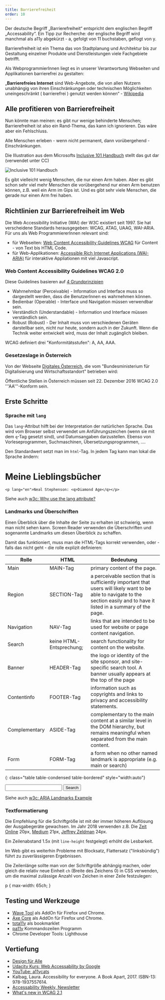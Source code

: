 ```yaml
---
title: Barrierefreiheit
order: 10
---
```



Der deutsche Begriff „Barrierefreiheit“ entspricht dem englischen
Begriff „Accessability“.  Ein Tipp zur Recherche: der englische Begriff wird manchmal als 
a11y abgekürzt - a, gefolgt von 11 buchstaben, geflogt von y.


Barrierefreiheit ist ein Thema das 
von Stadtplanung und Architektur bis zur Gestaltung einzelner
Produkte und Dienstleistungen viele Fachgebiete betrifft.

Als WebprogrammierInnen liegt es in unserer Verantwortung
Webseiten und Applikationen barrierefrei zu gestalten:


„**Barrierefreies Internet** sind Web-Angebote, die von
allen Nutzern unabhängig von ihren
Einschränkungen oder technischen Möglichkeiten
uneingeschränkt ( barrierefrei ) genutzt werden
können“ - [Wikipedia](https://de.wikipedia.org/wiki/Barrierefreies_Internet)


## Alle profitieren von Barrierefreiheit

Nun könnte man meinen: es gibt nur wenige behinderte Menschen; Barrierefreiheit ist
also ein Rand-Thema, das kann ich ignorieren.   Das wäre aber ein Fehlschluss.

Alle Menschen erleben - wenn nicht permanent, dann vorübergehend - Einschränkungen.

Die Illustration aus dem Microsofts [Inclusive 101 Handbuch](https://www.microsoft.com/design/inclusive/)
stellt das gut dar (verwendet unter CC)


![Inclusive 101 Handbuch](/images/qualitaet/microsoft-situational.png)


Es gibt vielleicht wenig Menschen, die nur einen Arm haben. Aber es gibt
schon sehr viel mehr Menschen die vorübergehend nur einen Arm benutzen können,
z.B. weil ein Arm im Gips ist.  Und es gibt sehr viele Menschen, die gerade
nur einen Arm frei haben.  


## Richtlinien zur Barrierefreiheit im Web


Die Web Accessibility Initiative (WAI) der W3C existiert seit 1997. Sie
hat verscheidene Standards herausgegeben: WCAG, ATAG, UAAG, WAI-ARIA. Für uns
als Web ProgrammiererInnen relevant sind:

* für Webseiten: [Web Content Accessibility Guidelines WCAG](https://www.w3.org/TR/UNDERSTANDING-WCAG20/) für Content - von Text bis HTML Code.
* für Web-Applikationen: [Accessible Rich Internet Applications (WAI-ARIA)](https://www.w3.org/TR/wai-aria-1.1/) für interaktive Appliationen mit viel Javascript.


### Web Content Accessibility Guidelines WCAG 2.0

Diese Guidelines basieren auf [4 Grundprinzipien](https://www.w3.org/TR/UNDERSTANDING-WCAG20/intro.html#introduction-fourprincs-head)

* Wahrnehmbar (Perceivable) - Information und Interface muss so dargestellt werden, dass die BenutzerInnen es wahrnehmen können.
* Bedienbar (Operable) - Interface und Navigation müssen verwendbar sein.
* Verständlich (Understandable) - Information und Interface müssen verständlich sein.
* Robust (Robust) - Der Inhalt muss von verschiedenen Geräten darstellbar sein, nicht nur heute, sondern auch in der Zukunft. Wenn die Technik  weiter entwickelt wird, muss der Inhalt zugänglich bleiben.

WCAG definiert drei "Konformitätsstufen": A, AA, AAA. 




### Gesetzeslage in Österreich

Von der Webseite [Digitales Österreich](https://www.digitales.oesterreich.gv.at/barrierefreiheit), die vom "Bundesministerium für Digitalisierung und Wirtschaftsstandort" betrieben wird:


Öffentliche Stellen in Österreich müssen seit 22. Dezember 2016 WCAG  2.0 '''AA'''-Konform sein.



## Erste Schritte


### Sprache mit `lang`

Das `lang`-Attribut hilft bei der Interpretation der natürlichen Sprache. Das wird
vom Browser selbst verwendet um Anführungszeichen (wenn sie mit dem `q`-Tag gesetzt sind),
und Datumsangaben darzustellen. Ebenso von  Vorleseprogrammen,  Suchmaschinen,  Übersetzungsprogrammen, .... 


Den Standardwert setzt man  im `html`-Tag. In jedem Tag kann man lokal die Sprache ändern:


<htmlcode>
<!DOCTYPE html>
<html lang="de">
<head>
    <title>Lieblingsbücher</title>
</head>
<body>
    <h1>Meine Lieblingsbücher</h1>

    <p lang="en">Neal Stephenson: <q>Diamond Age</q></p>
</body>
</html>
</htmlcode>

Siehe auch [w3c: Why use the lang attribute?](https://www.w3.org/International/questions/qa-lang-why)


### Landmarks und Überschriften

Einen Überblick über die Inhalte der Seite zu erhalten ist schwierig, wenn man
nicht sehen kann. Screen Reader verwenden die Überschriften und sogenannte Landmarks
um diesen Überblick zu schaffen. 

Damit das funktioniert, muss man die HTML-Tags korrekt verwenden, oder - falls das nicht geht - die
rolle explizit definieren:


| Rolle         | HTML                         | Bedeutung |
|---------------|------------------------------|----|
| Main          | MAIN-Tag                 |  primary content of the page.  | 
| Region        | SECTION-Tag              | a perceivable section that is sufficiently important that users will likely want to be able to navigate to the section easily and to have it listed in a summary of the page. |
| Navigation    | NAV-Tag                  | links that are intended to be used for website or page content navigation. |
| Search        | keine HTML-Entsprechung;     | search functionality for content on the website. |
| Banner        | HEADER-Tag               |  the logo or identity of the site sponsor, and site-specific search tool. A banner usually appears at the top of the page |
| Contentinfo   | FOOTER-Tag               | information such as copyrights and links to privacy and accessibility statements.  | 
| Complementary | ASIDE-Tag                | complementary to the main content at a similar level in the DOM hierarchy, but remains meaningful when separated from the main content. | 
| Form          | FORM-Tag  | a form when no other named landmark is appropriate (e.g. main or search) |
{: class="table table-condensed table-bordered" style="width:auto"}


<htmlcode>
<form role="search">
  <input type="search" aria-label="search text" size="20">
  <input type="submit" value="Search"">
</form> 
</htmlcode>


Siehe auch [w3c: ARIA Landmarks Example](https://www.w3.org/TR/wai-aria-practices/examples/landmarks/index.html)

### Textformatierung

Die Empfehlung für die Schriftgröße ist mit der immer höheren Auflösung der Ausgabegeräte gewachsen. Im Jahr 2018 verwenden z.B. Die [Zeit Online](https://www.zeit.de/2016/51/bundesteilhabegesetz-inklusion-barrierefreiheit-gleichstellung) 20px, [Medium](https://medium.com/@damianjo/line-spacing-leading-the-way-for-accessibility-d94344b9e26c) 21px, 
[Jeffrey Zeldman](http://www.zeldman.com/2016/12/14/font-size-widgets/) 24px.

Ein Zeilenabstand 1.5x (mit `line-height` festgelegt) erhöht die Lesbarkeit.

Im Web gibt es weiterhin Probleme mit Blocksatz, Flattersatz ("linksbündig") führt zu 
zuverlässigeren Ergebnissen. 

Die Zeilenlänge sollte man von der Schriftgröße abhängig machen, oder gleich die relativ neue
Einheit `ch` (Breite des Zeichens 0) in CSS verwenden, um die maximal zulässige Anzahl von Zeichen in einer Zeile
festzulegen:

<css>
p {
    max-width: 65ch;
}
</css>


## Testing und Werkzeuge

* [Wave Tool](http://wave.webaim.org/extension/) als AddOn für Firefox und Chrome.
* [Axe Core](https://www.axe-core.org/) als AddOn für Firefox und Chrome.
* [tota11y](http://khan.github.io/tota11y/) als bookmarklet
* [pa11y](https://github.com/pa11y/pa11y) Kommandozeilen Programm
* Chrome Developer Tools: Lighthouse



## Vertiefung


* [Design für Alle](https://de.wikipedia.org/wiki/Design_f%C3%BCr_Alle)
* [Udacity Kurs: Web Accessability by Google](https://de.udacity.com/course/web-accessibility--ud891)
* [YouTube: a11ycats](https://www.youtube.com/watch?v=fGLp_gfMMGU&list=PLNYkxOF6rcICWx0C9LVWWVqvHlYJyqw7g)
* Kalbag, Laura. Accessibility for everyone.  A Book Apart, 2017. ISBN-13: 978-1937557614.
* [Accessability Weekly, Newsletter](https://a11yweekly.com/)
* [What's new in WCAG 2.1](http://adrianroselli.com/2017/08/whats-new-in-wcag-2-1.html)


